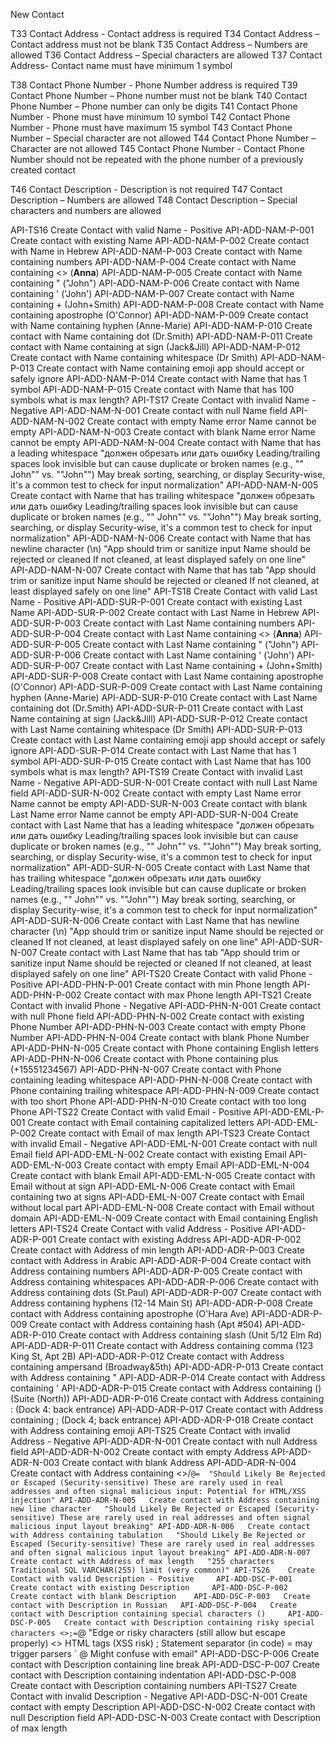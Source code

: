 New Contact

T33  Contact Address - Contact address is required
T34  Contact Address – Contact address must not be blank
T35  Contact Address – Numbers are allowed
T36 Contact Address – Special characters are allowed
T37 Contact Address- Contact name must have minimum 1 symbol

T38 Contact Phone Number - Phone Number address is required
T39  Contact Phone Number – Phone number must not be blank
T40 Contact Phone Number – Phone number can only be digits
T41  Contact Phone Number - Phone must have minimum 10 symbol
T42 Contact Phone Number - Phone must have maximum 15 symbol
T43  Contact Phone Number – Special character are not allowed
T44 Contact Phone Number – Character are not allowed
T45 Contact Phone Number - Contact Phone Number should not be repeated with the phone number of a previously created contact

T46 Contact Description - Description is not required
T47 Contact Description – Numbers are allowed
T48 Contact Description – Special characters and numbers are allowed


API-TS16	Create Contact with valid Name - Positive
API-ADD-NAM-P-001	Create contact with existing Name
API-ADD-NAM-P-002	Create contact with Name in Hebrew
API-ADD-NAM-P-003	Create contact with Name containing numbers
API-ADD-NAM-P-004	Create contact with Name containing <> (<b>Anna</b>)
API-ADD-NAM-P-005	Create contact with Name containing " ("John")
API-ADD-NAM-P-006	Create contact with Name containing ' ('John')
API-ADD-NAM-P-007	Create contact with Name containing + (John+Smith)
API-ADD-NAM-P-008	Create contact with Name containing apostrophe (O'Connor)
API-ADD-NAM-P-009	Create contact with Name containing hyphen (Anne-Marie)
API-ADD-NAM-P-010	Create contact with Name containing dot (Dr.Smith)
API-ADD-NAM-P-011	Create contact with Name containing at sign (Jack&Jill)
API-ADD-NAM-P-012	Create contact with Name containing whitespace (Dr Smith)
API-ADD-NAM-P-013	Create contact with Name containing emoji	app should accept or safely ignore
API-ADD-NAM-P-014	Create contact with Name that has 1 symbol
API-ADD-NAM-P-015	Create contact with Name that has 100 symbols	what is max length?
API-TS17	Create Contact with invalid Name - Negative
API-ADD-NAM-N-001	Create contact with null Name field
API-ADD-NAM-N-002	Create contact with empty Name	error Name cannot be empty
API-ADD-NAM-N-003	Create contact with blank Name	error Name cannot be empty
API-ADD-NAM-N-004	Create contact with Name that has a leading whitespace	"должен обрезать или дать ошибку
Leading/trailing spaces look invisible but can cause duplicate or broken names (e.g., "" John"" vs. ""John"")
May break sorting, searching, or display
Security-wise, it's a common test to check for input normalization"
API-ADD-NAM-N-005	Create contact with Name that has trailing whitespace	"должен обрезать или дать ошибку
Leading/trailing spaces look invisible but can cause duplicate or broken names (e.g., "" John"" vs. ""John"")
May break sorting, searching, or display
Security-wise, it's a common test to check for input normalization"
API-ADD-NAM-N-006	Create contact with Name that has newline character (\n)	"App should trim or sanitize input
Name should be rejected or cleaned
If not cleaned, at least displayed safely on one line"
API-ADD-NAM-N-007	Create contact with Name that has tab	"App should trim or sanitize input
Name should be rejected or cleaned
If not cleaned, at least displayed safely on one line"
API-TS18	Create Contact with valid Last Name - Positive
API-ADD-SUR-P-001	Create contact with existing Last Name
API-ADD-SUR-P-002	Create contact with Last Name in Hebrew
API-ADD-SUR-P-003	Create contact with Last Name containing numbers
API-ADD-SUR-P-004	Create contact with Last Name containing <> (<b>Anna</b>)
API-ADD-SUR-P-005	Create contact with Last Name containing " ("John")
API-ADD-SUR-P-006	Create contact with Last Name containing ' ('John')
API-ADD-SUR-P-007	Create contact with Last Name containing + (John+Smith)
API-ADD-SUR-P-008	Create contact with Last Name containing apostrophe (O'Connor)
API-ADD-SUR-P-009	Create contact with Last Name containing hyphen (Anne-Marie)
API-ADD-SUR-P-010	Create contact with Last Name containing dot (Dr.Smith)
API-ADD-SUR-P-011	Create contact with Last Name containing at sign (Jack&Jill)
API-ADD-SUR-P-012	Create contact with Last Name containing whitespace (Dr Smith)
API-ADD-SUR-P-013	Create contact with Last Name containing emoji	app should accept or safely ignore
API-ADD-SUR-P-014	Create contact with Last Name that has 1 symbol
API-ADD-SUR-P-015	Create contact with Last Name that has 100 symbols	what is max length?
API-TS19	Create Contact with invalid Last Name - Negative
API-ADD-SUR-N-001	Create contact with null Last Name field
API-ADD-SUR-N-002	Create contact with empty Last Name	error Name cannot be empty
API-ADD-SUR-N-003	Create contact with blank Last Name	error Name cannot be empty
API-ADD-SUR-N-004	Create contact with Last Name that has a leading whitespace	"должен обрезать или дать ошибку
Leading/trailing spaces look invisible but can cause duplicate or broken names (e.g., "" John"" vs. ""John"")
May break sorting, searching, or display
Security-wise, it's a common test to check for input normalization"
API-ADD-SUR-N-005	Create contact with Last Name that has trailing whitespace	"должен обрезать или дать ошибку
Leading/trailing spaces look invisible but can cause duplicate or broken names (e.g., "" John"" vs. ""John"")
May break sorting, searching, or display
Security-wise, it's a common test to check for input normalization"
API-ADD-SUR-N-006	Create contact with Last Name that has newline character (\n)	"App should trim or sanitize input
Name should be rejected or cleaned
If not cleaned, at least displayed safely on one line"
API-ADD-SUR-N-007	Create contact with Last Name that has tab	"App should trim or sanitize input
Name should be rejected or cleaned
If not cleaned, at least displayed safely on one line"
API-TS20	Create Contact with valid Phone - Positive
API-ADD-PHN-P-001	Create contact with min Phone length
API-ADD-PHN-P-002	Create contact with max Phone length
API-TS21	Create Contact with invalid Phone - Negative
API-ADD-PHN-N-001	Create contact with null Phone field
API-ADD-PHN-N-002	Create contact with existing Phone Number
API-ADD-PHN-N-003	Create contact with empty Phone Number
API-ADD-PHN-N-004	Create contact with blank Phone Number
API-ADD-PHN-N-005	Create contact with Phone containing English letters
API-ADD-PHN-N-006	Create contact with Phone containing plus (+15551234567)
API-ADD-PHN-N-007	Create contact with Phone containing leading whitespace
API-ADD-PHN-N-008	Create contact with Phone containing trailing whitespace
API-ADD-PHN-N-009	Create contact with too short Phone
API-ADD-PHN-N-010	Create contact with too long Phone
API-TS22	Create Contact with valid Email - Positive
API-ADD-EML-P-001	Create contact with Email containing capitalized letters
API-ADD-EML-P-002	Create contact with Email of max length
API-TS23	Create Contact with invalid Email - Negative
API-ADD-EML-N-001	Create contact with null Email field
API-ADD-EML-N-002	Create contact with existing Email
API-ADD-EML-N-003	Create contact with empty Email
API-ADD-EML-N-004	Create contact with blank Email
API-ADD-EML-N-005	Create contact with Email without at sign
API-ADD-EML-N-006	Create contact with Email containing two at signs
API-ADD-EML-N-007	Create contact with Email without local part
API-ADD-EML-N-008	Create contact with Email without domain
API-ADD-EML-N-009	Create contact with Email containing English letters
API-TS24	Create Contact with valid Address - Positive
API-ADD-ADR-P-001	Create contact with existing Address
API-ADD-ADR-P-002	Create contact with Address of min length
API-ADD-ADR-P-003	Create contact with Address in Arabic
API-ADD-ADR-P-004	Create contact with Address containing numbers
API-ADD-ADR-P-005	Create contact with Address containing whitespaces
API-ADD-ADR-P-006	Create contact with Address containing dots (St.Paul)
API-ADD-ADR-P-007	Create contact with Address containing hyphens (12-14 Main St)
API-ADD-ADR-P-008	Create contact with Address containing apostrophe (O'Hara Ave)
API-ADD-ADR-P-009	Create contact with Address containing hash (Apt #504)
API-ADD-ADR-P-010	Create contact with Address containing slash (Unit 5/12 Elm Rd)
API-ADD-ADR-P-011	Create contact with Address containing comma (123 King St, Apt 2B)
API-ADD-ADR-P-012	Create contact with Address containing ampersand (Broadway&5th)
API-ADD-ADR-P-013	Create contact with Address containing "
API-ADD-ADR-P-014	Create contact with Address containing '
API-ADD-ADR-P-015	Create contact with Address containing () (Suite (North))
API-ADD-ADR-P-016	Create contact with Address containing : (Dock 4: back entrance)
API-ADD-ADR-P-017	Create contact with Address containing ; (Dock 4; back entrance)
API-ADD-ADR-P-018	Create contact with Address containing emoji
API-TS25	Create Contact with invalid Address - Negative
API-ADD-ADR-N-001	Create contact with null Address field
API-ADD-ADR-N-002	Create contact with empty Address
API-ADD-ADR-N-003	Create contact with blank Address
API-ADD-ADR-N-004	Create contact with Address containing <>\/`@=	"Should Likely Be Rejected or Escaped (Security-sensitive)
These are rarely used in real addresses and often signal malicious input:
Potential for HTML/XSS injection"
API-ADD-ADR-N-005	Create contact with Address containing new line character	"Should Likely Be Rejected or Escaped (Security-sensitive)
These are rarely used in real addresses and often signal malicious input
layout breaking"
API-ADD-ADR-N-006	Create contact with Address containing tabulation	"Should Likely Be Rejected or Escaped (Security-sensitive)
These are rarely used in real addresses and often signal malicious input
layout breaking"
API-ADD-ADR-N-007	Create contact with Address of max length	"255 characters	Traditional SQL VARCHAR(255) limit (very common)"
API-TS26	Create Contact with valid Description - Positive	
API-ADD-DSC-P-001	Create contact with existing Description	
API-ADD-DSC-P-002	Create contact with blank Description	
API-ADD-DSC-P-003	Create contact with Description in Russian	
API-ADD-DSC-P-004	Create contact with Description containing special characters ()	
API-ADD-DSC-P-005	Create contact with Description containing risky special characters <>;=`@	"Edge or risky characters (still allow but escape properly)
<> HTML tags (XSS risk)
; Statement separator (in code)
= may trigger parsers
`
@ Might confuse with email"
API-ADD-DSC-P-006	Create contact with Description containing line break
API-ADD-DSC-P-007	Create contact with Description containing indentation
API-ADD-DSC-P-008	Create contact with Description containing numbers
API-TS27	Create Contact with invalid Description - Negative
API-ADD-DSC-N-001	Create contact with empty Description
API-ADD-DSC-N-002	Create contact with null Description field
API-ADD-DSC-N-003	Create contact with Description of max length	